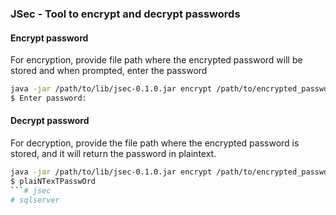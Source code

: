 ### JSec - Tool to encrypt and decrypt passwords
#### Encrypt password 
For encryption, provide file path where the encrypted password will be stored and when prompted,
enter the password
```bash
java -jar /path/to/lib/jsec-0.1.0.jar encrypt /path/to/encrypted_passwd.txt
$ Enter password: 
```

#### Decrypt password
For decryption, provide the file path where the encrypted password is stored, and it will return the 
password in plaintext.

```bash
java -jar /path/to/lib/jsec-0.1.0.jar encrypt /path/to/encrypted_passwd.txt
$ plaiNTexTPasswOrd
```# jsec
# sqlserver
